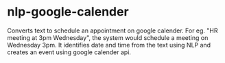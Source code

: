 # nlp-google-calender
Converts text to schedule an appointment on google calender. 
For eg. "HR meeting at 3pm Wednesday", the system would schedule a meeting on Wednesday 3pm.
It identifies date and time from the text using NLP and creates an event using google calender api.
